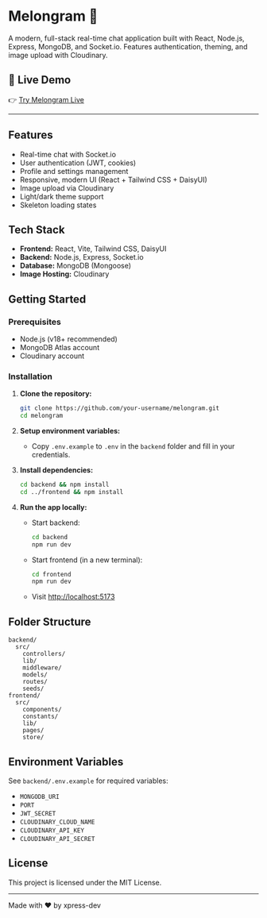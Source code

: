 # Melongram 🍈

A modern, full-stack real-time chat application built with React, Node.js, Express, MongoDB, and Socket.io. Features authentication, theming, and image upload with Cloudinary.

## 🚀 Live Demo

👉 [Try Melongram Live](https://melongram-gw2c.onrender.com/)

---

## Features

- Real-time chat with Socket.io
- User authentication (JWT, cookies)
- Profile and settings management
- Responsive, modern UI (React + Tailwind CSS + DaisyUI)
- Image upload via Cloudinary
- Light/dark theme support
- Skeleton loading states

## Tech Stack

- **Frontend:** React, Vite, Tailwind CSS, DaisyUI
- **Backend:** Node.js, Express, Socket.io
- **Database:** MongoDB (Mongoose)
- **Image Hosting:** Cloudinary

## Getting Started

### Prerequisites

- Node.js (v18+ recommended)
- MongoDB Atlas account
- Cloudinary account

### Installation

1. **Clone the repository:**

   ```sh
   git clone https://github.com/your-username/melongram.git
   cd melongram
   ```

2. **Setup environment variables:**

   - Copy `.env.example` to `.env` in the `backend` folder and fill in your credentials.

3. **Install dependencies:**

   ```sh
   cd backend && npm install
   cd ../frontend && npm install
   ```

4. **Run the app locally:**
   - Start backend:
     ```sh
     cd backend
     npm run dev
     ```
   - Start frontend (in a new terminal):
     ```sh
     cd frontend
     npm run dev
     ```
   - Visit [http://localhost:5173](http://localhost:5173)

## Folder Structure

```
backend/
  src/
    controllers/
    lib/
    middleware/
    models/
    routes/
    seeds/
frontend/
  src/
    components/
    constants/
    lib/
    pages/
    store/
```

## Environment Variables

See `backend/.env.example` for required variables:

- `MONGODB_URI`
- `PORT`
- `JWT_SECRET`
- `CLOUDINARY_CLOUD_NAME`
- `CLOUDINARY_API_KEY`
- `CLOUDINARY_API_SECRET`

## License

This project is licensed under the MIT License.

---

Made with ❤️ by xpress-dev

